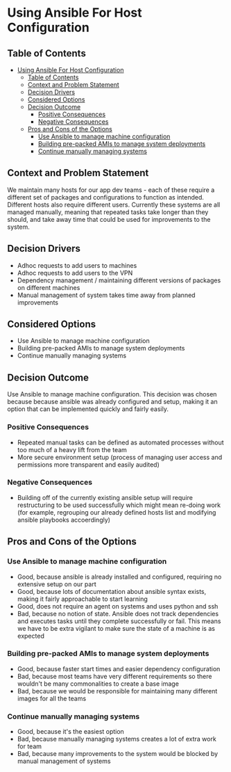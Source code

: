 # Using Ansible For Host Configuration
<!-- Source: https://raw.githubusercontent.com/adr/madr/master/template/template.md -->

## Table of Contents

<!-- toc -->

- [Using Ansible For Host Configuration](#using-ansible-for-host-configuration)
  - [Table of Contents](#table-of-contents)
  - [Context and Problem Statement](#context-and-problem-statement)
  - [Decision Drivers](#decision-drivers)
  - [Considered Options](#considered-options)
  - [Decision Outcome](#decision-outcome)
    - [Positive Consequences](#positive-consequences)
    - [Negative Consequences](#negative-consequences)
  - [Pros and Cons of the Options](#pros-and-cons-of-the-options)
    - [Use Ansible to manage machine configuration](#use-ansible-to-manage-machine-configuration)
    - [Building pre-packed AMIs to manage system deployments](#building-pre-packed-amis-to-manage-system-deployments)
    - [Continue manually managing systems](#continue-manually-managing-systems)

<!-- Regenerate with "pre-commit run -a markdown-toc" -->

<!-- tocstop -->

## Context and Problem Statement

We maintain many hosts for our app dev teams - each of these require a different set of packages and configurations to function as intended. Different hosts also require different users. Currently these systems are all managed manually, meaning that repeated tasks take longer than they should, and take away time that could be used for improvements to the system.

## Decision Drivers <!-- optional -->

* Adhoc requests to add users to machines
* Adhoc requests to add users to the VPN
* Dependency management / maintaining different versions of packages on different machines
* Manual management of system takes time away from planned improvements 

## Considered Options

* Use Ansible to manage machine configuration
* Building pre-packed AMIs to manage system deployments
* Continue manually managing systems

## Decision Outcome

Use Ansible to manage machine configuration. This decision was chosen because because ansible was already configured and setup, making it an option that can be implemented quickly and fairly easily.

### Positive Consequences <!-- optional -->

* Repeated manual tasks can be defined as automated processes without too much of a heavy lift from the team 
* More secure environment setup (process of managing user access and permissions more transparent and easily audited)

### Negative Consequences <!-- optional -->

* Building off of the currently existing ansible setup will require restructuring to be used successfully which might mean re-doing work (for example, regrouping our already defined hosts list and modifying ansible playbooks accoerdingly)

## Pros and Cons of the Options <!-- optional -->

### Use Ansible to manage machine configuration

* Good, because ansible is already installed and configured, requiring no extensive setup on our part
* Good, because lots of documentation about ansible syntax exists, making it fairly approachable to start learning 
* Good, does not require an agent on systems and uses python and ssh
* Bad, because no notion of state. Ansible does not track dependencies and executes tasks until they complete successfully or fail. This means we have to be extra vigilant to make sure the state of a machine is as expected

### Building pre-packed AMIs to manage system deployments

* Good, because faster start times and easier dependency configuration
* Bad, because most teams have very different requirements so there wouldn't be many commonalities to create a base image
* Bad, because we would be responsible for maintaining many different images for all the teams 

### Continue manually managing systems 

* Good, because it's the easiest option
* Bad, because manually managing systems creates a lot of extra work for team
* Bad, because many improvements to the system would be blocked by manual management of systems 